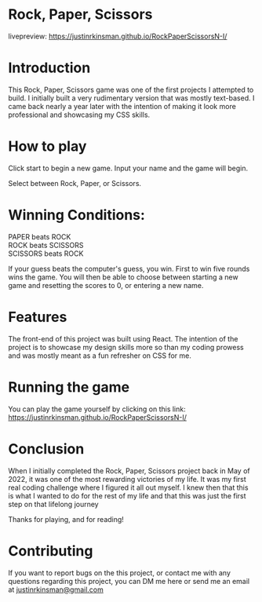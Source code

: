# Rock, Paper, Scissors

livepreview: https://justinrkinsman.github.io/RockPaperScissorsN-I/

# Introduction

This Rock, Paper, Scissors game was one of the first projects I attempted to build. I initially built a very rudimentary version that was mostly text-based. I came back nearly a year later with the intention of making it look more professional and showcasing my CSS skills.

# How to play

Click start to begin a new game. Input your name and the game will begin.

Select between Rock, Paper, or Scissors.

# Winning Conditions:

PAPER beats ROCK  
ROCK beats SCISSORS  
SCISSORS beats ROCK

If your guess beats the computer's guess, you win. First to win five rounds wins the game. You will then be able to choose between starting a new game and resetting the scores to 0, or entering a new name.

# Features

The front-end of this project was built using React. The intention of the project is to showcase my design skills more so than my coding prowess and was mostly meant as a fun refresher on CSS for me.

# Running the game

You can play the game yourself by clicking on this link:
https://justinrkinsman.github.io/RockPaperScissorsN-I/

# Conclusion

When I initially completed the Rock, Paper, Scissors project back in May of 2022, it was one of the most rewarding victories of my life. It was my first real coding challenge where I figured it all out myself. I knew then that this is what I wanted to do for the rest of my life and that this was just the first step on that lifelong journey

Thanks for playing, and for reading!

# Contributing

If you want to report bugs on the this project, or contact me with any questions regarding this project, you can DM me here or send me an email at justinrkinsman@gmail.com
